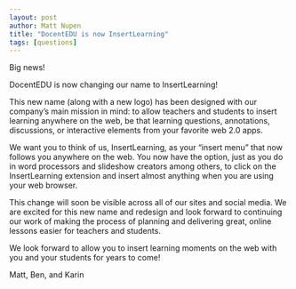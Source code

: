 ```yaml
---
layout: post
author: Matt Nupen
title: "DocentEDU is now InsertLearning"
tags: [questions]
---
```

Big news!

DocentEDU is now changing our name to InsertLearning!

This new name (along with a new logo) has been designed with our company’s main mission in mind: to allow teachers and students to insert learning anywhere on the web, be that learning questions, annotations, discussions, or interactive elements from your favorite web 2.0 apps. 

We want you to think of us, InsertLearning, as your “insert menu” that now follows you anywhere on the web. You now have the option, just as you do in word processors and slideshow creators among others, to click on the InsertLearning extension and insert almost anything when you are using your web browser. 

This change will soon be visible across all of our sites and social media. We are excited for this new name and redesign and look forward to continuing our work of making the process of planning and delivering great, online lessons easier for teachers and students.

We look forward to allow you to insert learning moments on the web with you and your students for years to come!

Matt, Ben, and Karin
